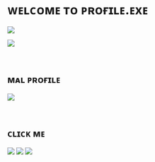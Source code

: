 # ᴡᴇʟᴄᴏᴍᴇ ᴛᴏ ᴘʀᴏғɪʟᴇ.ᴇxᴇ
<p align="left">
<img align="top" src="https://github-readme-stats.vercel.app/api?username=Mephysics&show_icons=true&count_private=true&include_all_commits=true&theme=tokyonight&custom_title=Mephysics GitHub Stats">
</p>
<p align="left">
<img align="bottom" src="https://github-readme-stats.vercel.app/api/top-langs?username=Mephysics&layout=compact&theme=tokyonight">
</p>

<br>

## ᴍᴀʟ ᴘʀᴏғɪʟᴇ
<p align="left">
<a href="https://myanimelist.net/profile/Mephysics"><img src="https://malsignature.com/?/view?username=Mephysics&style=normal"></a>
</p>

<br>

## ᴄʟɪᴄᴋ ᴍᴇ
<p align="left">
<a href="https://steamcommunity.com/id/Mephyz"><img src="https://img.shields.io/badge/Steam-000000?style=for-the-badge&logo=steam&logoColor=white"/></a>
<a href="https://www.reddit.com/u/Mephysicz"><img src="https://img.shields.io/badge/Reddit-FF4500?style=for-the-badge&logo=reddit&logoColor=white"/></a>
<a href="https://stackoverflow.com/users/16067041/mephysics"><img src="https://img.shields.io/badge/Stack_Overflow-FE7A16?style=for-the-badge&logo=stack-overflow&logoColor=white"/></a>
</p>
